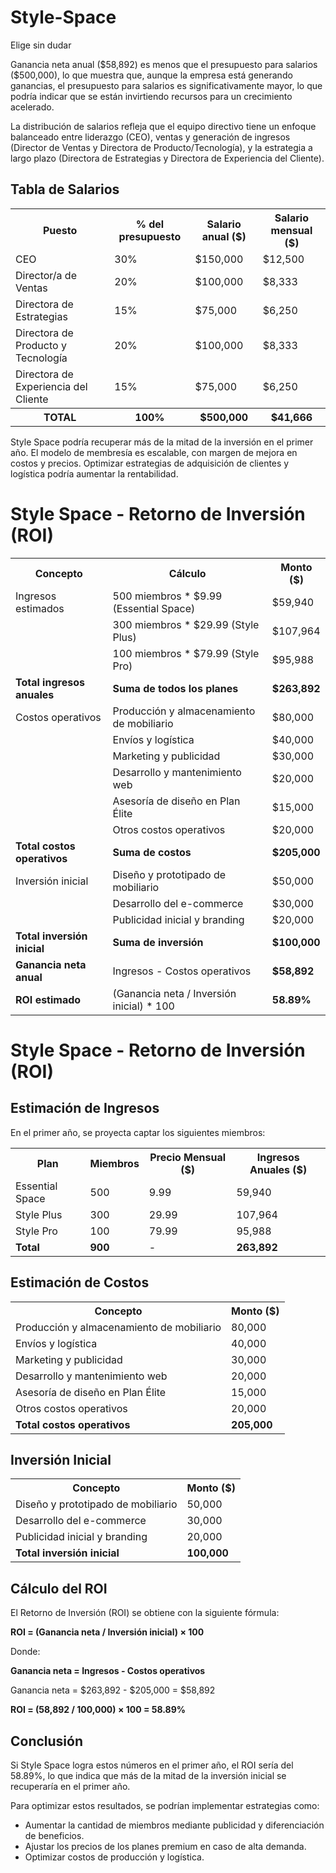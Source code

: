 # Style-Space
Elige sin dudar
<!DOCTYPE html>
<html lang="es">
<head>
    <meta charset="UTF-8">
    <meta name="viewport" content="width=device-width, initial-scale=1.0">
Ganancia neta anual ($58,892) es menos que el presupuesto para salarios ($500,000), lo que muestra que, aunque la empresa está generando ganancias, el presupuesto para salarios es significativamente mayor, lo que podría indicar que se están invirtiendo recursos para un crecimiento acelerado.

La distribución de salarios refleja que el equipo directivo tiene un enfoque balanceado entre liderazgo (CEO), ventas y generación de ingresos (Director de Ventas y Directora de Producto/Tecnología), y la estrategia a largo plazo (Directora de Estrategias y Directora de Experiencia del Cliente).
</head>
<body>
    <h2>Tabla de Salarios</h2>
    <table>
        <tr>
            <th>Puesto</th>
            <th>% del presupuesto</th>
            <th>Salario anual ($)</th>
            <th>Salario mensual ($)</th>
        </tr>
        <tr>
            <td>CEO</td>
            <td>30%</td>
            <td>$150,000</td>
            <td>$12,500</td>
        </tr>
        <tr>
            <td>Director/a de Ventas</td>
            <td>20%</td>
            <td>$100,000</td>
            <td>$8,333</td>
        </tr>
        <tr>
            <td>Directora de Estrategias</td>
            <td>15%</td>
            <td>$75,000</td>
            <td>$6,250</td>
        </tr>
        <tr>
            <td>Directora de Producto y Tecnología</td>
            <td>20%</td>
            <td>$100,000</td>
            <td>$8,333</td>
        </tr>
        <tr>
            <td>Directora de Experiencia del Cliente</td>
            <td>15%</td>
            <td>$75,000</td>
            <td>$6,250</td>
        </tr>
        <tr>
            <th>TOTAL</th>
            <th>100%</th>
            <th>$500,000</th>
            <th>$41,666</th>
        </tr>
    </table>
</body>
</html>
<!DOCTYPE html>
<html lang="es">
<head>
    <meta charset="UTF-8">
    <meta name="viewport" content="width=device-width, initial-scale=1.0">
    <!DOCTYPE html>
<html lang="es">
<head>
    <meta charset="UTF-8">
    <meta name="viewport" content="width=device-width, initial-scale=1.0">

<!DOCTYPE html>
<html lang="es">
<head>
    <meta charset="UTF-8">
    <meta name="viewport" content="width=device-width, initial-scale=1.0">
         
    
Style Space podría recuperar más de la mitad de la inversión en el primer año.
El modelo de membresía es escalable, con margen de mejora en costos y precios.
Optimizar estrategias de adquisición de clientes y logística podría aumentar la rentabilidad.
    
</head>
<body>
    <h1>Style Space - Retorno de Inversión (ROI)</h1> 
    <table>
        <tr>
            <th>Concepto</th>
            <th>Cálculo</th>
            <th>Monto ($)</th>
        </tr>
        <tr><td>Ingresos estimados</td><td>500 miembros * $9.99 (Essential Space)</td><td>$59,940</td></tr>
        <tr><td></td><td>300 miembros * $29.99 (Style Plus)</td><td>$107,964</td></tr>
        <tr><td></td><td>100 miembros * $79.99 (Style Pro)</td><td>$95,988</td></tr>
        <tr><td><strong>Total ingresos anuales</strong></td><td><strong>Suma de todos los planes</strong></td><td><strong>$263,892</strong></td></tr>        
        <tr><td>Costos operativos</td><td>Producción y almacenamiento de mobiliario</td><td>$80,000</td></tr>
        <tr><td></td><td>Envíos y logística</td><td>$40,000</td></tr>
        <tr><td></td><td>Marketing y publicidad</td><td>$30,000</td></tr>
        <tr><td></td><td>Desarrollo y mantenimiento web</td><td>$20,000</td></tr>
        <tr><td></td><td>Asesoría de diseño en Plan Élite</td><td>$15,000</td></tr>
        <tr><td></td><td>Otros costos operativos</td><td>$20,000</td></tr>
        <tr><td><strong>Total costos operativos</strong></td><td><strong>Suma de costos</strong></td><td><strong>$205,000</strong></td></tr>    
        <tr><td>Inversión inicial</td><td>Diseño y prototipado de mobiliario</td><td>$50,000</td></tr>
        <tr><td></td><td>Desarrollo del e-commerce</td><td>$30,000</td></tr>
        <tr><td></td><td>Publicidad inicial y branding</td><td>$20,000</td></tr>
        <tr><td><strong>Total inversión inicial</strong></td><td><strong>Suma de inversión</strong></td><td><strong>$100,000</strong></td></tr>   
        <tr><td><strong>Ganancia neta anual</strong></td><td>Ingresos - Costos operativos</td><td><strong>$58,892</strong></td></tr>
        <tr><td><strong>ROI estimado</strong></td><td>(Ganancia neta / Inversión inicial) * 100</td><td><strong>58.89%</strong></td></tr>
    </table>
</body>
</html>

<!DOCTYPE html>
<html lang="es">
<head>
    <meta charset="UTF-8">
    <meta name="viewport" content="width=device-width, initial-scale=1.0">
</head>
<body>
    <h1>Style Space - Retorno de Inversión (ROI)</h1> 
    <h2>Estimación de Ingresos</h2>
    <p>En el primer año, se proyecta captar los siguientes miembros:</p>
    <table>
        <tr>
            <th>Plan</th>
            <th>Miembros</th>
            <th>Precio Mensual ($)</th>
            <th>Ingresos Anuales ($)</th>
        </tr>
        <tr><td>Essential Space</td><td>500</td><td>9.99</td><td>59,940</td></tr>
        <tr><td>Style Plus</td><td>300</td><td>29.99</td><td>107,964</td></tr>
        <tr><td>Style Pro</td><td>100</td><td>79.99</td><td>95,988</td></tr>
        <tr><td><strong>Total</strong></td><td><strong>900</strong></td><td>-</td><td><strong>263,892</strong></td></tr>
    </table>
    <h2>Estimación de Costos</h2>
    <table>
        <tr>
            <th>Concepto</th>
            <th>Monto ($)</th>
        </tr>
        <tr><td>Producción y almacenamiento de mobiliario</td><td>80,000</td></tr>
        <tr><td>Envíos y logística</td><td>40,000</td></tr>
        <tr><td>Marketing y publicidad</td><td>30,000</td></tr>
        <tr><td>Desarrollo y mantenimiento web</td><td>20,000</td></tr>
        <tr><td>Asesoría de diseño en Plan Élite</td><td>15,000</td></tr>
        <tr><td>Otros costos operativos</td><td>20,000</td></tr>
        <tr><td><strong>Total costos operativos</strong></td><td><strong>205,000</strong></td></tr>
    </table>
    <h2>Inversión Inicial</h2>
    <table>
        <tr>
            <th>Concepto</th>
            <th>Monto ($)</th>
        </tr>
        <tr><td>Diseño y prototipado de mobiliario</td><td>50,000</td></tr>
        <tr><td>Desarrollo del e-commerce</td><td>30,000</td></tr>
        <tr><td>Publicidad inicial y branding</td><td>20,000</td></tr>
        <tr><td><strong>Total inversión inicial</strong></td><td><strong>100,000</strong></td></tr>
    </table>
    <h2>Cálculo del ROI</h2>
    <p>El Retorno de Inversión (ROI) se obtiene con la siguiente fórmula:</p>
    <p><strong>ROI = (Ganancia neta / Inversión inicial) × 100</strong></p>
    <p>Donde:</p>
    <p><strong>Ganancia neta = Ingresos - Costos operativos</strong></p>
    <p>Ganancia neta = $263,892 - $205,000 = $58,892</p>
    <p><strong>ROI = (58,892 / 100,000) × 100 = 58.89%</strong></p>
    <h2>Conclusión</h2>
    <p>Si Style Space logra estos números en el primer año, el ROI sería del 58.89%, lo que indica que más de la mitad de la inversión inicial se recuperaría en el primer año.</p>
    <p>Para optimizar estos resultados, se podrían implementar estrategias como:</p>
    <ul>
        <li>Aumentar la cantidad de miembros mediante publicidad y diferenciación de beneficios.</li>
        <li>Ajustar los precios de los planes premium en caso de alta demanda.</li>
        <li>Optimizar costos de producción y logística.</li>
    </ul>
</body>
</html>
